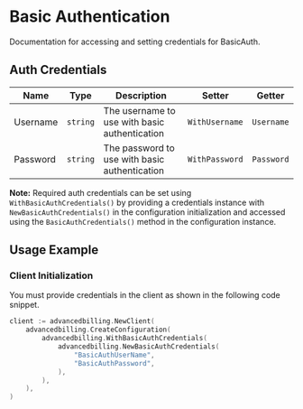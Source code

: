 
# Basic Authentication



Documentation for accessing and setting credentials for BasicAuth.

## Auth Credentials

| Name | Type | Description | Setter | Getter |
|  --- | --- | --- | --- | --- |
| Username | `string` | The username to use with basic authentication | `WithUsername` | `Username` |
| Password | `string` | The password to use with basic authentication | `WithPassword` | `Password` |



**Note:** Required auth credentials can be set using `WithBasicAuthCredentials()` by providing a credentials instance with `NewBasicAuthCredentials()` in the configuration initialization and accessed using the `BasicAuthCredentials()` method in the configuration instance.

## Usage Example

### Client Initialization

You must provide credentials in the client as shown in the following code snippet.

```go
client := advancedbilling.NewClient(
    advancedbilling.CreateConfiguration(
        advancedbilling.WithBasicAuthCredentials(
            advancedbilling.NewBasicAuthCredentials(
                "BasicAuthUserName",
                "BasicAuthPassword",
            ),
        ),
    ),
)
```


